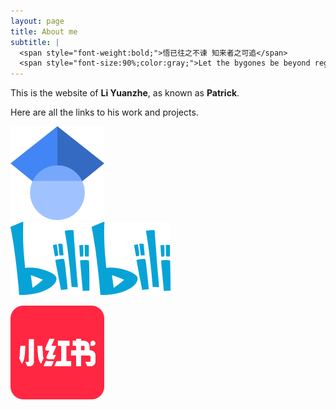 ```yaml
---
layout: page
title: About me
subtitle: |
  <span style="font-weight:bold;">悟已往之不谏 知来者之可追</span>
  <span style="font-size:90%;color:gray;">Let the bygones be beyond regret, the days ahead are ours to seek.</span>
---
```


This is the website of **Li Yuanzhe**, as known as **Patrick**. 

Here are all the links to his work and projects.

<a href="https://scholar.google.com/citations?user=gAskz6UAAAAJ&hl=en" target="_blank" title="Scholar">
  <img src="/assets/img/Google_Scholar_logo.svg" alt="Google Scholar" style="width:150px;height:150px;">
</a>
<br>

<a href="https://b23.tv/S4k0WAI" target="_blank" title="哔哩哔哩">
  <img src="/assets/img/bilibili-logo.svg" alt="Bilibili" style="width:256px;height:117.1px;">
</a>
<br>

<a href="https://www.xiaohongshu.com/user/profile/5936190250c4b424ac4752c7?xsec_token=YBLTgbIzj2kFeQob1Vbw_w7BiSxaWVa9aovQevPd6NmK8=&xsec_source=app_share&xhsshare=CopyLink&appuid=5936190250c4b424ac4752c7&apptime=1741314966&share_id=0c7c1f5c7236487e9ade87cd0d2218b8
" target="_blank" title="RedNote">
  <img src="/assets/img/xiaohongshu-logo.png" alt="RedNote" style="width:150px;height:150px;">
</a>
